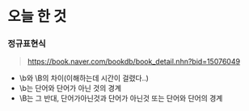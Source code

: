 # 오늘 한 것 

### 정규표현식
> https://book.naver.com/bookdb/book_detail.nhn?bid=15076049

- \b와 \B의 차이(이해하는데 시간이 걸렸다..)
- \b는 단어와 단어가 아닌 것의 경계
- \B는 그 반대, 단어가아닌것과 단어가 아닌것 또는 단어와 단어의 경계



